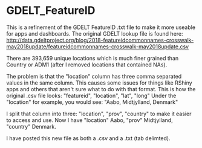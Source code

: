 # GDELT_FeatureID
This is a refinement of the GDELT FeatureID .txt file to make it more useable for apps and dashboards. The original GDELT lookup file is found here: http://data.gdeltproject.org/blog/2018-featureidcommonnames-crosswalk-may2018update/featureidcommonnames-crosswalk-may2018update.csv

There are 393,659 unique locations which is much finer grained than Country or ADM1 (after I removed locations that contained NAs). 

The problem is that the "location" column has three comma separated values in the same column. This causes some issues for things like RShiny apps and others that aren't sure what to do with that format. This is how the original .csv file looks:
"featureid", "location", "lat", "long"
Under the "location" for example, you would see: "Aabo, Midtjylland, Denmark"

I split that column into  three: "location", "prov", "country" to make it easier to access and use. 
Now I have "location" Aabo, "prov" Midtjylland, "country" Denmark.

I have posted this new file as both a .csv and a .txt (tab delimted). 
